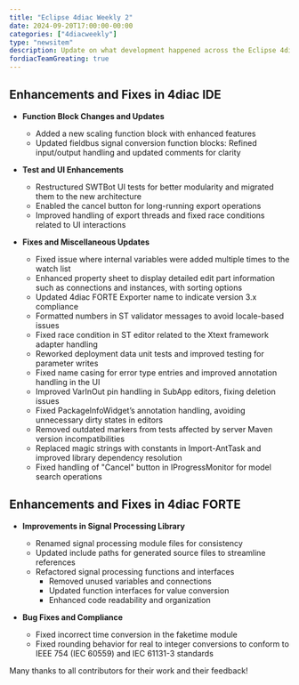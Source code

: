 ```yaml
---
title: "Eclipse 4diac Weekly 2"
date: 2024-09-20T17:00:00-00:00
categories: ["4diacweekly"]
type: "newsitem"
description: Update on what development happened across the Eclipse 4diac project in the week from September 13 to September 20, 2024.
fordiacTeamGreating: true
---
```


## Enhancements and Fixes in 4diac IDE

- **Function Block Changes and Updates**
  - Added a new scaling function block with enhanced features
  - Updated fieldbus signal conversion function blocks: Refined input/output handling and updated comments for clarity
  
- **Test and UI Enhancements**
  - Restructured SWTBot UI tests for better modularity and migrated them to the new architecture
  - Enabled the cancel button for long-running export operations
  - Improved handling of export threads and fixed race conditions related to UI interactions

- **Fixes and Miscellaneous Updates**
  - Fixed issue where internal variables were added multiple times to the watch list
  - Enhanced property sheet to display detailed edit part information such as connections and instances, with sorting options
  - Updated 4diac FORTE Exporter name to indicate version 3.x compliance
  - Formatted numbers in ST validator messages to avoid locale-based issues
  - Fixed race condition in ST editor related to the Xtext framework adapter handling
  - Reworked deployment data unit tests and improved testing for parameter writes
  - Fixed name casing for error type entries and improved annotation handling in the UI
  - Improved VarInOut pin handling in SubApp editors, fixing deletion issues
  - Fixed PackageInfoWidget’s annotation handling, avoiding unnecessary dirty states in editors
  - Removed outdated markers from tests affected by server Maven version incompatibilities
  - Replaced magic strings with constants in Import-AntTask and improved library dependency resolution
  - Fixed handling of "Cancel" button in IProgressMonitor for model search operations


## Enhancements and Fixes in 4diac FORTE

- **Improvements in Signal Processing Library**
  - Renamed signal processing module files for consistency
  - Updated include paths for generated source files to streamline references
  - Refactored signal processing functions and interfaces
    - Removed unused variables and connections
    - Updated function interfaces for value conversion
    - Enhanced code readability and organization

- **Bug Fixes and Compliance**
  - Fixed incorrect time conversion in the faketime module
  - Fixed rounding behavior for real to integer conversions to conform to IEEE 754 (IEC 60559) and IEC 61131-3 standards

Many thanks to all contributors for their work and their feedback!
